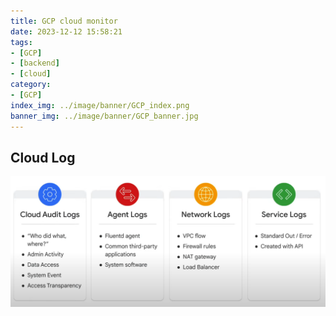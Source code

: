 ```yaml
---
title: GCP cloud monitor
date: 2023-12-12 15:58:21
tags:
- [GCP]
- [backend]
- [cloud]
category:
- [GCP]
index_img: ../image/banner/GCP_index.png
banner_img: ../image/banner/GCP_banner.jpg
---
```

## Cloud Log
![](../image/GCP/GCP_logs.png)
